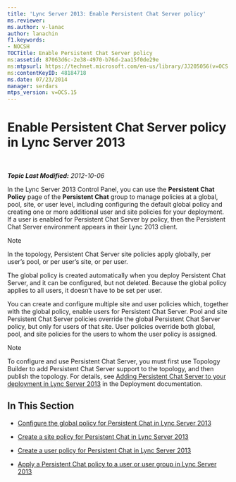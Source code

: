 ```yaml
---
title: 'Lync Server 2013: Enable Persistent Chat Server policy'
ms.reviewer: 
ms.author: v-lanac
author: lanachin
f1.keywords:
- NOCSH
TOCTitle: Enable Persistent Chat Server policy
ms:assetid: 87063d6c-2e38-4970-b76d-2aa15f0de29e
ms:mtpsurl: https://technet.microsoft.com/en-us/library/JJ205056(v=OCS.15)
ms:contentKeyID: 48184718
ms.date: 07/23/2014
manager: serdars
mtps_version: v=OCS.15
---
```


<div data-xmlns="http://www.w3.org/1999/xhtml">

<div class="topic" data-xmlns="http://www.w3.org/1999/xhtml" data-msxsl="urn:schemas-microsoft-com:xslt" data-cs="http://msdn.microsoft.com/">

<div data-asp="https://msdn2.microsoft.com/asp">

# Enable Persistent Chat Server policy in Lync Server 2013

</div>

<div id="mainSection">

<div id="mainBody">

<span> </span>

_**Topic Last Modified:** 2012-10-06_

In the Lync Server 2013 Control Panel, you can use the **Persistent Chat Policy** page of the **Persistent Chat** group to manage policies at a global, pool, site, or user level, including configuring the default global policy and creating one or more additional user and site policies for your deployment. If a user is enabled for Persistent Chat Server by policy, then the Persistent Chat Server environment appears in their Lync 2013 client.

<div>


> [!NOTE]  
> In the topology, Persistent Chat Server site policies apply globally, per user’s pool, or per user’s site, or per user.



</div>

The global policy is created automatically when you deploy Persistent Chat Server, and it can be configured, but not deleted. Because the global policy applies to all users, it doesn’t have to be set per user.

You can create and configure multiple site and user policies which, together with the global policy, enable users for Persistent Chat Server. Pool and site Persistent Chat Server policies override the global Persistent Chat Server policy, but only for users of that site. User policies override both global, pool, and site policies for the users to whom the user policy is assigned.

<div>


> [!NOTE]  
> To configure and use Persistent Chat Server, you must first use Topology Builder to add Persistent Chat Server support to the topology, and then publish the topology. For details, see <A href="lync-server-2013-adding-persistent-chat-server-to-your-deployment.md">Adding Persistent Chat Server to your deployment in Lync Server 2013</A> in the Deployment documentation.



</div>

<div>

## In This Section

  - [Configure the global policy for Persistent Chat in Lync Server 2013](lync-server-2013-configure-the-global-policy-for-persistent-chat.md)

  - [Create a site policy for Persistent Chat in Lync Server 2013](lync-server-2013-create-a-site-policy-for-persistent-chat.md)

  - [Create a user policy for Persistent Chat in Lync Server 2013](lync-server-2013-create-a-user-policy-for-persistent-chat.md)

  - [Apply a Persistent Chat policy to a user or user group in Lync Server 2013](lync-server-2013-apply-a-persistent-chat-policy-to-a-user-or-user-group.md)

</div>

</div>

<span> </span>

</div>

</div>

</div>

